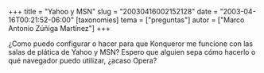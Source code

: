 +++
title = "Yahoo y MSN"
slug = "20030416002152128"
date = "2003-04-16T00:21:52-06:00"
[taxonomies]
tema = ["preguntas"]
autor = ["Marco Antonio Zúñiga Martínez"]
+++

¿Como puedo configurar o hacer para que Konqueror me funcione con las
salas de plática de Yahoo y MSN? Espero que alguien sepa cómo hacerlo o
qué navegador puedo utilizar, ¿acaso Opera?

